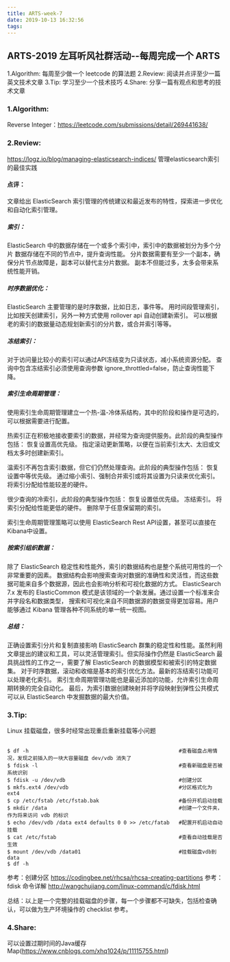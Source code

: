 ```yaml
---
title: ARTS-week-7
date: 2019-10-13 16:32:56
tags:
---
```


## ARTS-2019 左耳听风社群活动--每周完成一个 ARTS
1.Algorithm: 每周至少做一个 leetcode 的算法题
2.Review: 阅读并点评至少一篇英文技术文章
3.Tip: 学习至少一个技术技巧
4.Share: 分享一篇有观点和思考的技术文章

### 1.Algorithm:

Reverse Integer：https://leetcode.com/submissions/detail/269441638/

### 2.Review:

https://logz.io/blog/managing-elasticsearch-indices/
管理elasticsearch索引的最佳实践

#### 点评：
文章给出 ElasticSearch 索引管理的传统建议和最近发布的特性，探索进一步优化和自动化索引管理。

##### 索引：
ElasticSearch 中的数据存储在一个或多个索引中，索引中的数据被划分为多个分片
数据存储在不同的节点中，提升查询性能。
分片数据需要有至少一个副本，确保分片节点故障是，副本可以替代主分片数据。
副本不但能过多，太多会带来系统性能开销。

##### 时序数据优化：
ElasticSearch 主要管理的是时序数据，比如日志，事件等。
用时间段管理索引，比如按天创建索引，另外一种方式使用 rollover api 自动创建新索引。
可以根据老的索引的数据量动态规划新索引的分片数，或合并索引等等。

##### 冻结索引：
对于访问量比较小的索引可以通过API冻结变为只读状态，减小系统资源分配。
查询中包含冻结索引必须使用查询参数 ignore_throttled=false，防止查询性能下降。

##### 索引生命周期管理：
使用索引生命周期管理建立一个热-温-冷体系结构，其中的阶段和操作是可选的，可以根据需要进行配置。

热索引正在积极地接收要索引的数据，并经常为查询提供服务。此阶段的典型操作包括：
恢复设置高优先级。
指定滚动更新策略，以便在当前索引太大、太旧或文档太多时创建新索引。

温索引不再包含索引数据，但它们仍然处理查询。此阶段的典型操作包括：
恢复设置中等优先级。
通过缩小索引、强制合并索引或将其设置为只读来优化索引。
将索引分配给性能较差的硬件。

很少查询的冷索引，此阶段的典型操作包括：
恢复设置低优先级。
冻结索引。
将索引分配给性能更低的硬件。
删除早于任意保留期的索引。

索引生命周期管理策略可以使用 ElasticSearch Rest API设置，甚至可以直接在Kibana中设置。

##### 按索引组织数据：
除了 ElasticSearch 稳定性和性能外，索引的数据结构也是整个系统可用性的一个非常重要的因素。
数据结构会影响搜索查询对数据的准确性和灵活性，而这些数据可能来自多个数据源，因此也会影响分析和可视化数据的方式。
ElasticSearch 7.x 发布的 ElasticCommon 模式是该领域的一个新发展。通过设置一个标准来合并字段名和数据类型，
搜索和可视化来自不同数据源的数据变得更加容易。用户能够通过 Kibana 管理各种不同系统的单一统一视图。

##### 总结：
正确设置索引分片和复制直接影响 ElasticSearch 群集的稳定性和性能。虽然利用文章提出的建议和工具，可以灵活管理索引。但实际操作仍然是 ElasticSearch 最具挑战性的工作之一，需要了解 ElasticSearch 的数据模型和被索引的特定数据集。
对于时序数据，滚动和收缩是基本的索引优化方法。最新的冻结索引功能可以处理老化索引。
索引生命周期管理功能也是最近添加的功能，允许索引生命周期转换的完全自动化。
最后，为索引数据创建映射并将字段映射到弹性公共模式可以从 ElasticSearch 中发掘数据的最大价值。

### 3.Tip:

Linux 挂载磁盘，很多时经常出现重启重新挂载等小问题

``` shell

$ df -h                                                 #查看磁盘占用情况，发现之前插入的一块大容量磁盘 dev/vdb 消失了
$ fdisk -l                                              #查看新磁盘是否被系统识别
$ fdisk -u /dev/vdb                                     #创建分区
$ mkfs.ext4 /dev/vdb                                    #分区格式化为 ext4
$ cp /etc/fstab /etc/fstab.bak                          #备份开机启动挂载
$ mkdir /data                                           #创建一个文件夹，作为将来访问 vdb 的标识
$ echo /dev/vdb /data ext4 defaults 0 0 >> /etc/fatab   #配置开机启动自动挂载
$ cat /etc/fstab                                        #查看自动挂载是否生效
$ mount /dev/vdb /data01                                #挂载磁盘vdb到data
$ df -h

```

参考：创建分区        https://codingbee.net/rhcsa/rhcsa-creating-partitions
参考：fdisk 命令详解  http://wangchujiang.com/linux-command/c/fdisk.html

总结：以上是一个完整的挂载磁盘的步骤，每一个步骤都不可缺失，包括检查确认，可以做为生产环境操作的 checklist 参考。

### 4.Share:

可以设置过期时间的Java缓存Map(https://www.cnblogs.com/xhq1024/p/11115755.html)